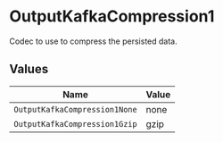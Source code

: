 # OutputKafkaCompression1

Codec to use to compress the persisted data.


## Values

| Name                          | Value                         |
| ----------------------------- | ----------------------------- |
| `OutputKafkaCompression1None` | none                          |
| `OutputKafkaCompression1Gzip` | gzip                          |